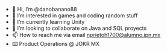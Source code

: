 - 👋 Hi, I’m @danobanano88
- 👀 I’m interested in games and coding random stuff
- 🌱 I’m currently learning Unity 
- 💞️ I’m looking to collaborate on Java and SQL proyects
- 📫 How to reach me via email nprietoh1700@alumno.ipn.mx
- ⌨️ Product Operations @ JOKR MX

<!---
danobanano88/danobanano88 is a ✨ special ✨ repository because its `README.md` (this file) appears on your GitHub profile.
You can click the Preview link to take a look at your changes.
--->
